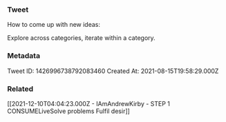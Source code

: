 ### Tweet
How to come up with new ideas:

Explore across categories, iterate within a category.

### Metadata
Tweet ID: 1426996738792083460
Created At: 2021-08-15T19:58:29.000Z

### Related
[[2021-12-10T04:04:23.000Z - IAmAndrewKirby - STEP 1 CONSUMELiveSolve problems Fulfil desir]]

